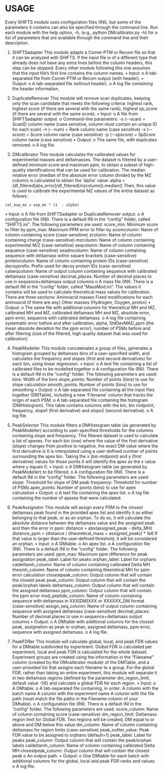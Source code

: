# USAGE

Every SHIFTS module uses configuration files (INI), but some of the parameters it contains can also be specified through the command line. Run each module with the help option, -h, (e.g., python DMcalibrator.py -h) for a list of parameters that are available through the command line and their description.

1.	SHIFTSadapter
This module adapts a Comet-PTM or Recom file so that it can be analyzed with SHIFTS. If the input file is of a different type that already does not have any extra lines before the column headers, this step can be skipped. Every other module following this one assumes that the input file’s first line contains the column names.
  •	Input:
    o	A tab-separated file from Comet-PTM or Recom output (with header).
•	Output:
  o	A tab-separated file (without header).
  o	A log file containing the header information.

2.	DuplicateRemover
This module will remove scan duplicates, keeping only the scan candidate that meets the following criteria: highest rank, highest score (if there are several with the same rank), highest sp_score (if there are several with the same score).
  •	Input:
    o	A file from SHIFTSadapter output.
    o	Command-line parameters:
      -s (--scan) = ScanID column name (case sensitive, column must contain an unique ID for each scan)
      -n (--num) = Rank column name (case sensitive)
      -x (--score) = Score column name (case sensitive) 
      -p (--spscore) = SpScore column name (case sensitive)
  •	Output:
    o	The same file, with duplicates removed.
    o	A log file.

3.	DMcalibrator
This module calculates the calibrated values for experimental masses and deltamasses. The dataset is filtered by a user-defined minimum score and maximum ppm, to obtain a subset of high-quality identifications that can be used for calibration. The median relative error (median of the absolute error column divided by the MZ column) is calculated to obtain the ‘alpha’ value:
alpha = (df_filtered[abs_error]/df_filtered[mzcolumn]).median()
Then, this value is used to calibrate the experimental MZ values of the entire dataset as follows:
```
cal_exp_mz = exp_mz * (1  - alpha)
```
  •	Input:
    o	A file from SHIFTSadapter or DuplicateRemover output.
    o	A configuration file (INI). There is a default INI in the “config” folder, called “SHIFTS.ini”. The following parameters are used:
			score_min: Minimum score to filter by
			ppm_max: Maximum PPM error to filter by
			scorecolumn: Name of column containing score (case-sensitive)
			zcolumn: Name of column containing charge (case-sensitive)
			mzcolumn: Name of column containing experimental M/Z (case-sensitive)
			seqcolumn: Name of column containing sequence (case-sensitive)
			seqdmcolumn: Name of column containing sequence with deltamass within square brackets (case-sensitive)
			proteincolumn: Name of column containing protein IDs (case-sensitive)
			decoyprefix: Prefix used for decoy protein IDs (case-sensitive)
			calseqcolumn: Name of output column containing sequence with calibrated deltamass (case-sensitive)
			decimal_places: Number of decimal places to use in sequence+deltamass output columns
    o	A mass file (INI). There is a default INI in the “config” folder, called “MassMod.ini”. The values it contains will be used to calculate theoretical mass values for calibration. There are three sections:
			Aminoacid masses
			Fixed modifications for each aminoacid (if there are any)
			Other masses (Hydrogen, Oxygen, proton)
  •	Output:
  o	The same file with additional columns for theoretical MH and MZ, calibrated MH and MZ, calibrated deltamass MH and MZ, absolute error, ppm error, sequence with calibrated deltamass.
  o	A log file containing systematic error before and after calibration, alpha, StdDevMAD_ppm (the mean absolute deviation for the ppm error), number of PSMs before and after filtering (size of the filtered, high quality dataset that was used for calibration)

4.	PeakModeller
This module concatenates a group of files, generates a histogram grouped by deltamass bins of a user-specified width, and calculates the frequency and slopes (first and second derivatives) for each bin, using linear regression.
  •	Input:
    o	A text file containing a list of calibrated files to be modelled together
    o	A configuration file (INI). There is a default INI in the “config” folder. The following parameters are used:
			bins: Width of the bins
			slope_points: Number of points (bins) to use for slope calculation
			smooth_points: Number of points (bins) to use for smoothing
  •	Output:
    o	A tab-separated file containing all the input files together (DMTable), including a new ‘Filename’ column that tracks the origin of each PSM.
    o	A tab-separated file containing the histogram (DMHistogram). This table contains columns with the bin, bin midpoint, frequency, slope1 (first derivative) and slope2 (second derivative).
    o	A log file.

5.	PeakSelector
This module filters a DMHistogram table (as generated by PeakModeller) according to user-specified thresholds for the columns containing slope and frequency. This filtered dataset is used to calculate a list of apexes. For each bin (row) where the value of the first derivative (slope) changes from positive to negative, the exact DM value where the first derivative is 0 is interpolated using a user-defined number of points surrounding the apex bin.
Taking the x (bin midpoint) and y (first derivative) values for those points it will identify the apex as the x value where y equals 0.
  •	Input:
    o	A DMHistogram table (as generated by PeakModeller) to be filtered.
    o	A configuration file (INI). There is a default INI in the “config” folder. The following parameters are used:
			slope: Threshold for slope of DM peak
			frequency: Threshold for number of PSMs
			apex_points: Number of points (bins) to use for apex calculation
  •	Output:
    o	A text file containing the apex list.
    o	A log file containing the number of apexes that were calculated.
6.	PeakAssignator
This module will assign every PSM to the closest deltamass peak found in the provided apex list and identify it as either belonging to that peak, or as an orphan. To do so, it will calculate the absolute distance between the deltamass value and the assigned peak and then the error in ppm:
distance = abs(assigned_peak - delta_MH)
distance_ppm = (distance / (theoretical_mass + assigned_peak)) * 1e6
If that value is larger than the user-defined threshold, it will be considered an orphan.
  •	Input:
    o	A DMtable.
    o	An apex list.
    o	A configuration file (INI). There is a default INI in the “config” folder. The following parameters are used:
			ppm_max: Maximum ppm difference for peak assignation
			peak_label: Label for peaks
			orphan_label: Label for orphans
			caldeltamh_column: Name of column containing calibrated Delta MH
			theomh_column: Name of column containing theoretical MH for ppm error calculation
			closestpeak_column: Output column that will contain the closest peak
			peak_column: Output column that will contain the peak/orphan labels
			deltamass_column: Output column that will contain the assigned deltamass
			ppm_column: Output column that will contain the ppm error
			mod_peptide_column: Name of column containing sequence with deltamass in XXX[DM]XXX or XXXXXX_DM format (case-sensitive)
			assign_seq_column: Name of output column containing sequence with assigned deltamass (case-sensitive)
			decimal_places: Number of decimal places to use in sequence+deltamass output columns
  •	Output:
    o	A DMtable with additional columns for the closest peak, assignation as peak or orphan, assigned deltamass, ppm error, sequence with assigned deltamass.
    o	A log file.
7.	PeakFDRer
This module will calculate global, local, and peak FDR values for a DMtable subdivided by experiment. Global FDR is calculated per experiment, local and peak FDR is calculated for the whole dataset. Experiment groups are created using the information in the “Filename” column (created by the DMcalibrator module) of the DMTable, and a user-provided list that assigns each filename to a group. For the global FDR, rather than taking an entire experiment, this module will separate it in two deltamass regions (defined by the parameter dm_region_limit, default value -56) and calculate a global FDR for each region.
  •	Input:
    o	A DMtable.
    o	A tab-separated file containing, in order:
			A column with the batch name
			A column with the experiment name
			A column with the file path (must match the file paths in the Filename column of your DMtable).
    o	A configuration file (INI). There is a default INI in the “config” folder. The following parameters are used:
			score_column: Name of column containing score (case-sensitive)
			dm_region_limit: Deltamass region limit for Global FDR. Two regions will be created, DM equal to or above and DM below this value
			dm_column: Name of column containing deltamass for region limits (case-sensitive)
			peak_outlier_value: Peak FDR value to be assigned to orphans (default=1)
			peak_label: Label for peaks
			peak_column: Output column that will contain the peak/orphan labels
			caldeltamh_column: Name of column containing calibrated Delta MH
			closestpeak_column: Output column that will contain the closest peak
    o	An output path.
  •	Output:
    o	One DMtable for each batch with additional columns for the global, local and peak FDR ranks and values.
    o	A log file.

